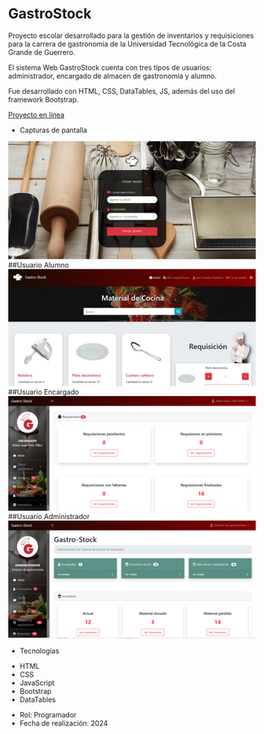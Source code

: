 # GastroStock

Proyecto escolar desarrollado para la gestión de inventarios y requisiciones para la carrera de gastronomia de la Universidad Tecnológica de la Costa Grande de Guerrero.

El sistema Web GastroStock cuenta con tres tipos de usuarios: administrador, encargado de almacen de gastronomía y alumno.

Fue desarrollado con HTML, CSS, DataTables, JS, además del uso del framework Bootstrap.

[Proyecto en línea](https://www.gastrostock.site/)

- Capturas de pantalla

![Inicio de sesión](capturas_sistema/inicio_sesion.PNG)
##Usuario Alumno
![Usuario alumno](capturas_sistema/alumno.PNG)
##Usuario Encargado
![Usuario encargado](capturas_sistema/encargado.PNG)
##Usuario Administrador
![Usuario administrador](capturas_sistema/administrador.PNG)


- Tecnologías

* HTML
* CSS
* JavaScript
* Bootstrap 
* DataTables

- Rol: Programador
- Fecha de realización: 2024
